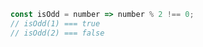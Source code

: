 ~~~ javascript
const isOdd = number => number % 2 !== 0;
// isOdd(1) === true
// isOdd(2) === false
~~~